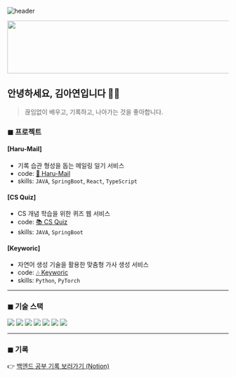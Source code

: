 ![header](https://capsule-render.vercel.app/api?type=waving&color=gradient&height=160&section=header&text=AYEON's%20GITHUB!&fontAlign=50&fontAlignY=70&fontSize=90&fontColor=000000)

<a href="https://www.gitanimals.org/en_US?utm_medium=image&utm_source=AYEOOON&utm_content=line">
  <img
    src="https://render.gitanimals.org/lines/AYEOOON?pet-id=689113433977578334"
    width="600"
    height="120"
  />
</a>



  
## 안녕하세요, 김아연입니다 🤸‍♀️

> 끊임없이 배우고, 기록하고, 나아가는 것을 좋아합니다.


### ◼ 프로젝트
#### [Haru-Mail]
- 기록 습관 형성을 돕는 메일링 일기 서비스
- code: [💌 Haru-Mail](https://github.com/Haru-Mail)
- skills: `JAVA`, `SpringBoot`, `React`, `TypeScript`
#### [CS Quiz]
- CS 개념 학습을 위한 퀴즈 웹 서비스
- code: [📚 CS Quiz](https://github.com/CSQuiz)
- skills: `JAVA`, `SpringBoot`
  
#### [Keyworic]
- 자연어 생성 기술을 활용한 맞춤형 가사 생성 서비스
- code: [🎶 Keyworic](https://github.com/AYEOOON/AI-project)
- skills: `Python`, `PyTorch`

---

### ◼ 기술 스택
<img src="https://img.shields.io/badge/java-007396?style=for-the-badge&logo=java&logoColor=white"> <img src="https://img.shields.io/badge/mysql-4479A1?style=for-the-badge&logo=mysql&logoColor=white">
<img src="https://img.shields.io/badge/springboot-6DB33F?style=for-the-badge&logo=springboot&logoColor=white">
<img src="https://img.shields.io/badge/gradle-02303A?style=for-the-badge&logo=gradle&logoColor=white">
<img src="https://img.shields.io/badge/redis-FF4438?style=for-the-badge&logo=redis&logoColor=white">
<img src="https://img.shields.io/badge/caddy-1F88C0?style=for-the-badge&logo=caddy&logoColor=white">
<img src="https://img.shields.io/badge/amazonec2-FF9900?style=for-the-badge&logo=amazonec2&logoColor=white">  

---

### ◼ 기록
👉 [백엔드 공부 기록 보러가기 (Notion)](https://hammerhead-horse-801.notion.site/Backend-Study-Log-1fe574e30259802fa5cbf01f4471e354?source=copy_link)
